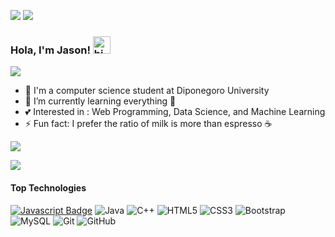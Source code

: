 ![](https://github.com/halfrost/halfrost/blob/master/icons/header_.png) 
![](https://github.com/sabdadev/sabdadev/blob/main/MaiProfile.gif)
<!--<img src="https://im7.ezgif.com/tmp/ezgif-7-0cf17bcaf4ad.gif">-->


### Hola, I'm Jason! <img src="https://user-images.githubusercontent.com/1303154/88677602-1635ba80-d120-11ea-84d8-d263ba5fc3c0.gif" width="28px" alt="hi"> 

<img src="https://bad-apple-github-readme.vercel.app/api?show_bg=1&username=sabdadev&show_icons=true&theme=highcontrast">

- 🔭 I'm a computer science student at Diponegoro University
- 🌱 I’m currently learning everything 🤣
- 💕 Interested in : Web Programming, Data Science, and Machine Learning
- ⚡ Fun fact: I prefer the ratio of milk is more than espresso ☕


<img src="https://github-profile-trophy.vercel.app/?username=sabdadev&rank=SECRET,S,AAA,A&theme=monokai">

![](https://github-profile-summary-cards.vercel.app/api/cards/profile-details?username=sabdadev&theme=github_dark)

<!--[![GitHub Streak](http://github-readme-streak-stats.herokuapp.com?user=sabdadev&theme=radical&hide_border=true)](https://git.io/streak-stats)-->

#### Top Technologies

<!-- TODO: Make technologies links takes you to repositories/ -->

[![Javascript Badge](https://img.shields.io/badge/-Javascript-F0DB4F?style=for-the-badge&labelColor=black&logo=javascript&logoColor=F0DB4F)](#) 
![Java](https://img.shields.io/badge/-java-E34A86?style=flat-square&logo=java)
![C++](https://img.shields.io/badge/-C++-00599C?style=flat-square&logo=c)
![HTML5](https://img.shields.io/badge/-HTML5-E34F26?style=flat-square&logo=html5&logoColor=white)
![CSS3](https://img.shields.io/badge/-CSS3-1572B6?style=flat-square&logo=css3)
![Bootstrap](https://img.shields.io/badge/-Bootstrap-563D7C?style=flat-square&logo=bootstrap)
![MySQL](https://img.shields.io/badge/-MySQL-black?style=flat-square&logo=mysql)
![Git](https://img.shields.io/badge/-Git-black?style=flat-square&logo=git)
![GitHub](https://img.shields.io/badge/-GitHub-181717?style=flat-square&logo=github)


